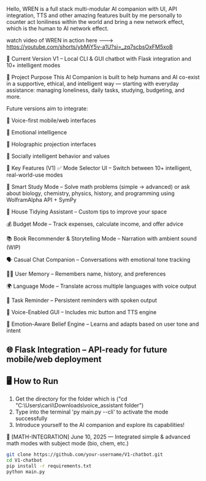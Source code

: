 
Hello, WREN is a full stack multi-modular AI companion  with UI, API integration, TTS and other amazing features built by me personally to counter act loniliness within the world and bring a new network effect, which is the  human to AI network effect.

watch video of WREN in action here ---> https://youtube.com/shorts/ybMiY5v-a1U?si=_zq7scbsOxFM5xoB

🚀 Current Version
V1 – Local CLI & GUI chatbot with Flask integration and 10+ intelligent modes

🧠 Project Purpose
This AI Companion is built to help humans and AI co-exist in a supportive, ethical, and intelligent way — starting with everyday assistance: managing loneliness, daily tasks, studying, budgeting, and more.

Future versions aim to integrate:

📡 Voice-first mobile/web interfaces

🧠 Emotional intelligence

🌌 Holographic projection interfaces

🤝 Socially intelligent behavior and values

🎯 Key Features (V1)
✅ Mode Selector UI – Switch between 10+ intelligent, real-world-use modes

🧮 Smart Study Mode – Solve math problems (simple → advanced) or ask about biology, chemistry, physics, history, and programming using WolframAlpha API + SymPy

🧹 House Tidying Assistant – Custom tips to improve your space

💰 Budget Mode – Track expenses, calculate income, and offer advice

📚 Book Recommender & Storytelling Mode – Narration with ambient sound (WIP)

🗣️ Casual Chat Companion – Conversations with emotional tone tracking

🧑‍💻 User Memory – Remembers name, history, and preferences

🌍 Language Mode – Translate across multiple languages with voice output

🧾 Task Reminder – Persistent reminders with spoken output

👾 Voice-Enabled GUI – Includes mic button and TTS engine

💛 Emotion-Aware Belief Engine – Learns and adapts based on user tone and intent

🌐 Flask Integration – API-ready for future mobile/web deployment
---

## 🖥️ How to Run

1. Get the directory for the folder which is ("cd "C:\Users\carii\Downloads\voice_assistant folder")
2. Type into the terminal 'py main.py --cli' to activate the mode successfully
3. Introduce yourself to the AI companion and explore its capabilities!

📌 [MATH-INTEGRATION] June 10, 2025 — Integrated simple & advanced math modes with subject mode (bio, chem, etc.)

```bash
git clone https://github.com/your-username/V1-chatbot.git
cd V1-chatbot
pip install -r requirements.txt
python main.py
